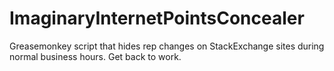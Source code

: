 # ImaginaryInternetPointsConcealer
Greasemonkey script that hides rep changes on StackExchange sites during normal business hours. Get back to work.
